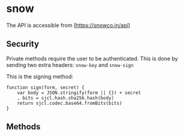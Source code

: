 snow
=====

The API is accessible from [https://snowco.in/api]

Security
---

Private methods require the user to be authenticated. This is done by sending two extra headers:
`snow-key` and `snow-sign`

This is the signing method:

```
function sign(form, secret) {
    var body = JSON.stringify(form || {}) + secret
    , bits = sjcl.hash.sha256.hash(body)
    return sjcl.codec.base64.fromBits(bits)
}
```

Methods
---


